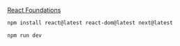 [React Foundations](https://nextjs.org/learn/react-foundations)

```bash
npm install react@latest react-dom@latest next@latest

npm run dev
```
